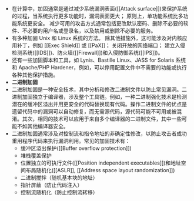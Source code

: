 - 在计算中，加固通常是通过减少系统漏洞表面([[Attack surface]])来保护系统的过程，当系统执行更多功能时，漏洞表面更大； 原则上，单功能系统比多功能系统更安全。 减少可用的攻击方式通常包括更改默认密码、删除不必要的软件、不必要的用户名或登录名，以及禁用或删除不必要的服务。
- 有多种加固 Unix 和 Linux 系统的方法。 除其他措施外，这可能涉及对内核应用补丁，例如 [[Exec Shield]] 或 [[PaX]]； 关闭开放的网络端口； 建立入侵检测系统([[IDS]])、防火墙([[Firewall]])和入侵防御系统([[IPS]])。
- 还有一些加固脚本和工具，如 Lynis、Bastille Linux、JASS for Solaris 系统和 Apache/PHP Hardener，例如，可以停用配置文件中不需要的功能或执行各种其他保护措施。
- **二进制加固**
- 二进制加固是一种安全技术，其中分析和修改二进制文件以防止常见漏洞。二进制加固独立于编译器，涉及整个工具链。例如，一种二进制强化技术是检测潜在的缓冲区溢出并用更安全的代码替换现有代码。操作二进制文件的优点是遗留代码中的漏洞可以自动修复，而无需源代码，源代码可能不可用或被混淆。其次，相同的技术可以应用于来自多个编译器的二进制文件，其中一些可能不如其他编译器安全。
- 二进制加固通常涉及对控制流和指令地址的非确定性修改，以防止攻击者成功重用程序代码来执行漏洞利用。常见的加固技术有：
	- 缓冲区溢出保护([[Buffer overflow protection]])
	- 堆栈覆盖保护
	- 位置独立的可执行文件([[Position independent executables]])和地址空间布局随机化([[ASLR]], [[Address space layout randomization]])
	- 二进制搅拌（随机基本块的地址）
	- 指针屏蔽（防止代码注入）
	- 控制流随机化（防止控制流转移）